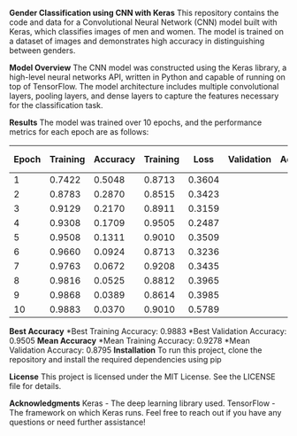 **Gender Classification using CNN with Keras**
This repository contains the code and data for a Convolutional Neural Network (CNN) model built with Keras, which classifies images of men and women. The model is trained on a dataset of images and demonstrates high accuracy in distinguishing between genders.

**Model Overview**
The CNN model was constructed using the Keras library, a high-level neural networks API, written in Python and capable of running on top of TensorFlow. The model architecture includes multiple convolutional layers, pooling layers, and dense layers to capture the features necessary for the classification task.

**Results**
The model was trained over 10 epochs, and the performance metrics for each epoch are as follows:

|Epoch|	Training| Accuracy|	Training| Loss|	Validation| Accuracy|	Validation Loss|
|-----|--------|--------|----------|----|-------|---------|----------|
1|	0.7422|	0.5048|	0.8713|	0.3604|
2|	0.8783|	0.2870|	0.8515|	0.3423|
3|	0.9129|	0.2170|	0.8911|	0.3159|
4|	0.9308|	0.1709|	0.9505|	0.2487|
5|	0.9508|	0.1311|	0.9010|	0.3509|
6|	0.9660|	0.0924|	0.8713|	0.3236|
7|	0.9763|	0.0672|	0.9208|	0.3435|
8|	0.9816|	0.0525|	0.8812|	0.3965|
9|	0.9868|	0.0389|	0.8614|	0.3985|
10|	0.9883|	0.0370|	0.9010|	0.5789|

**Best Accuracy**
*Best Training Accuracy: 0.9883
*Best Validation Accuracy: 0.9505
**Mean Accuracy**
*Mean Training Accuracy: 0.9278
*Mean Validation Accuracy: 0.8795
**Installation**
To run this project, clone the repository and install the required dependencies using pip

**License**
This project is licensed under the MIT License. See the LICENSE file for details.

**Acknowledgments**
Keras - The deep learning library used.
TensorFlow - The framework on which Keras runs.
Feel free to reach out if you have any questions or need further assistance!
